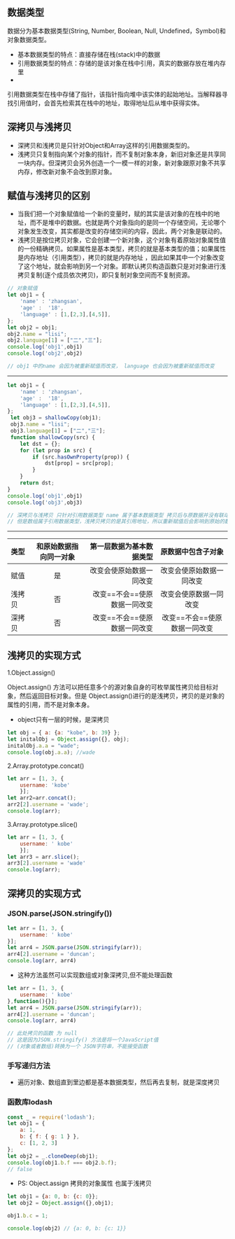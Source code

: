 ## 数据类型
数据分为基本数据类型(String, Number, Boolean, Null, Undefined，Symbol)和对象数据类型。 
- 基本数据类型的特点：直接存储在栈(stack)中的数据
-  引用数据类型的特点：存储的是该对象在栈中引用，真实的数据存放在堆内存里
-  
引用数据类型在栈中存储了指针，该指针指向堆中该实体的起始地址。当解释器寻找引用值时，会首先检索其在栈中的地址，取得地址后从堆中获得实体。

## 深拷贝与浅拷贝
- 深拷贝和浅拷贝是只针对Object和Array这样的引用数据类型的。
- 浅拷贝只复制指向某个对象的指针，而不复制对象本身，新旧对象还是共享同一块内存。但深拷贝会另外创造一个一模一样的对象，新对象跟原对象不共享内存，修改新对象不会改到原对象。

## 赋值与浅拷贝的区别
- 当我们把一个对象赋值给一个新的变量时，赋的其实是该对象的在栈中的地址，而不是堆中的数据。也就是两个对象指向的是同一个存储空间，无论哪个对象发生改变，其实都是改变的存储空间的内容，因此，两个对象是联动的。
- 浅拷贝是按位拷贝对象，它会创建一个新对象，这个对象有着原始对象属性值的一份精确拷贝。如果属性是基本类型，拷贝的就是基本类型的值；如果属性是内存地址（引用类型），拷贝的就是内存地址 ，因此如果其中一个对象改变了这个地址，就会影响到另一个对象。即默认拷贝构造函数只是对对象进行浅拷贝复制(逐个成员依次拷贝)，即只复制对象空间而不复制资源。

```js
// 对象赋值
let obj1 = {
    'name' : 'zhangsan',
    'age' :  '18',
    'language' : [1,[2,3],[4,5]],
};
let obj2 = obj1;
obj2.name = "lisi";
obj2.language[1] = ["二","三"];
console.log('obj1',obj1)
console.log('obj2',obj2)

// obj1 中的name 会因为被重新赋值而改变， language 也会因为被重新赋值而改变
```
***
```js
let obj1 = {
    'name' : 'zhangsan',
    'age' :  '18',
    'language' : [1,[2,3],[4,5]],
};
 let obj3 = shallowCopy(obj1);
 obj3.name = "lisi";
 obj3.language[1] = ["二","三"];
 function shallowCopy(src) {
    let dst = {};
    for (let prop in src) {
        if (src.hasOwnProperty(prop)) {
            dst[prop] = src[prop];
        }
    }
    return dst;
}
console.log('obj1',obj1)
console.log('obj3',obj3)

// 深拷贝与浅拷贝 只针对引用数据类型 name 属于基本数据类型 拷贝后与原数据并没有联动
// 但是数组属于引用数据类型，浅拷贝拷贝的是其引用地址，所以重新赋值后会影响到原始的数据
```
***

| 类型 | 和原始数据指向同一对象 | 第一层数据为基本数据类型|原数据中包含子对象 |
| :-------- | :--------: | --------: | :--------: |
| 赋值 | 是 | 改变会使原始数据一同改变 | 改变会使原始数据一同改变 |
| 浅拷贝 | 否 | 改变==不会==使原数据一同改变 | 改变会使原数据一同改变 |
| 深拷贝 | 否 | 改变==不会==使原数据一同改变 | 改变==不会==使原数据一同改变 |

## 浅拷贝的实现方式
1.Object.assign()

Object.assign() 方法可以把任意多个的源对象自身的可枚举属性拷贝给目标对象，然后返回目标对象。但是 Object.assign()进行的是浅拷贝，拷贝的是对象的属性的引用，而不是对象本身。

- object只有一层的时候，是深拷贝
```js
let obj = { a: {a: "kobe", b: 39} };
let initalObj = Object.assign({}, obj);
initalObj.a.a = "wade";
console.log(obj.a.a); //wade
```

2.Array.prototype.concat()
```js
let arr = [1, 3, {
    username: 'kobe'
    }];
let arr2=arr.concat();    
arr2[2].username = 'wade';
console.log(arr);
```

3.Array.prototype.slice()
```js
let arr = [1, 3, {
    username: ' kobe'
    }];
let arr3 = arr.slice();
arr3[2].username = 'wade'
console.log(arr);
```

## 深拷贝的实现方式
### JSON.parse(JSON.stringify())

```js
let arr = [1, 3, {
    username: ' kobe'
}];
let arr4 = JSON.parse(JSON.stringify(arr));
arr4[2].username = 'duncan'; 
console.log(arr, arr4)
```

- 这种方法虽然可以实现数组或对象深拷贝,但不能处理函数

```js
let arr = [1, 3, {
    username: ' kobe'
},function(){}];
let arr4 = JSON.parse(JSON.stringify(arr));
arr4[2].username = 'duncan'; 
console.log(arr, arr4)

// 此处拷贝的函数 为 null
// 这是因为JSON.stringify() 方法是将一个JavaScript值
// (对象或者数组)转换为一个 JSON字符串，不能接受函数
```
### 手写递归方法
- 遍历对象、数组直到里边都是基本数据类型，然后再去复制，就是深度拷贝

### 函数库lodash

```js
const _ = require('lodash');
let obj1 = {
    a: 1,
    b: { f: { g: 1 } },
    c: [1, 2, 3]
};
let obj2 = _.cloneDeep(obj1);
console.log(obj1.b.f === obj2.b.f);
// false
```

- PS: Object.assign 拷貝的对象属性 也属于浅拷贝

```js
let obj1 = {a: 0, b: {c: 0}};
let obj2 = Object.assign({},obj1);

obj1.b.c = 1;

console.log(obj2) // {a: 0, b: {c: 1}}
```
